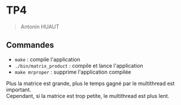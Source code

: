 # TP4
> Antonin HUAUT

## Commandes
- `make` : compile l'application
- `./bin/matrix_product` : compile et lance l'application
- `make mrproper` : supprime l'application compilée

Plus la matrice est grande, plus le temps gagné par le multithread est important.  
Cependant, si la matrice est trop petite, le multithread est plus lent.